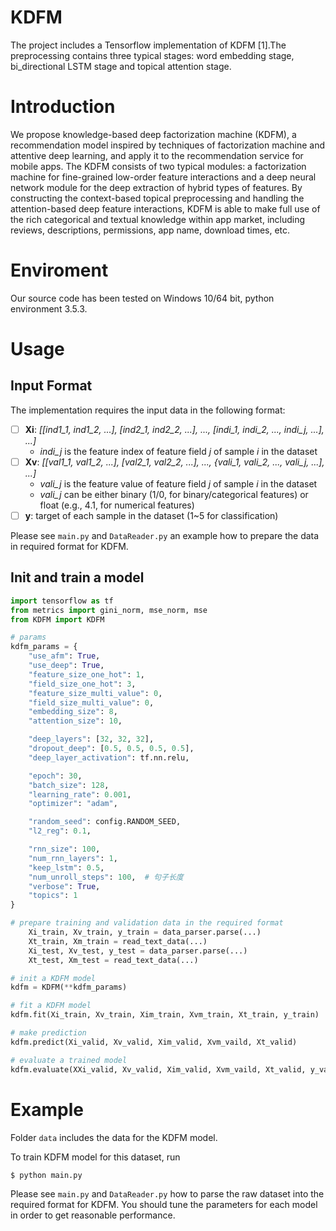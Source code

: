 # KDFM

The project includes a Tensorflow implementation of KDFM [1].The preprocessing contains three typical stages: word embedding stage, bi_directional LSTM stage and topical attention stage.

# Introduction

We propose knowledge-based deep factorization machine (KDFM), a recommendation model inspired by techniques of factorization machine and attentive deep learning, and apply it to the recommendation service for mobile apps. The KDFM consists of two typical modules: a factorization machine for fine-grained low-order feature interactions and a deep neural network module for the deep extraction of hybrid types of features. By constructing the context-based topical preprocessing and handling the attention-based deep feature interactions, KDFM is able to make full use of the rich categorical and textual knowledge within app market, including reviews, descriptions, permissions, app name, download times, etc.

# Enviroment

Our source code has been tested on Windows 10/64 bit, python environment 3.5.3.

# Usage
## Input Format
The implementation requires the input data in the following format:
- [ ] **Xi**: *[[ind1_1, ind1_2, ...], [ind2_1, ind2_2, ...], ..., [indi_1, indi_2, ..., indi_j, ...], ...]*
    - *indi_j* is the feature index of feature field *j* of sample *i* in the dataset
- [ ] **Xv**: *[[val1_1, val1_2, ...], [val2_1, val2_2, ...], ..., {vali_1, vali_2, ..., vali_j, ...], ...]*
    - *vali_j* is the feature value of feature field *j* of sample *i* in the dataset
    - *vali_j* can be either binary (1/0, for binary/categorical features) or float (e.g., 4.1, for numerical features)
- [ ] **y**: target of each sample in the dataset (1~5 for classification)

Please see `main.py` and `DataReader.py` an example how to prepare the data in required format for KDFM.
## Init and train a model
```python
import tensorflow as tf
from metrics import gini_norm, mse_norm, mse
from KDFM import KDFM

# params
kdfm_params = {
    "use_afm": True,
    "use_deep": True,
    "feature_size_one_hot": 1,
    "field_size_one_hot": 3,
    "feature_size_multi_value": 0,
    "field_size_multi_value": 0,
    "embedding_size": 8,
    "attention_size": 10,

    "deep_layers": [32, 32, 32],
    "dropout_deep": [0.5, 0.5, 0.5, 0.5],
    "deep_layer_activation": tf.nn.relu,

    "epoch": 30,
    "batch_size": 128,
    "learning_rate": 0.001,
    "optimizer": "adam",

    "random_seed": config.RANDOM_SEED,
    "l2_reg": 0.1,

    "rnn_size": 100,
    "num_rnn_layers": 1,
    "keep_lstm": 0.5,
    "num_unroll_steps": 100,  # 句子长度
    "verbose": True,
    "topics": 1
}

# prepare training and validation data in the required format
    Xi_train, Xv_train, y_train = data_parser.parse(...)
    Xt_train, Xm_train = read_text_data(...)
    Xi_test, Xv_test, y_test = data_parser.parse(...)
    Xt_test, Xm_test = read_text_data(...)

# init a KDFM model
kdfm = KDFM(**kdfm_params)

# fit a KDFM model
kdfm.fit(Xi_train, Xv_train, Xim_train, Xvm_train, Xt_train, y_train)

# make prediction
kdfm.predict(Xi_valid, Xv_valid, Xim_valid, Xvm_vaild, Xt_valid)

# evaluate a trained model
kdfm.evaluate(XXi_valid, Xv_valid, Xim_valid, Xvm_vaild, Xt_valid, y_valid)
```
# Example
Folder `data` includes the data for the KDFM model.

To train KDFM model for this dataset, run

```
$ python main.py
```
Please see `main.py` and `DataReader.py` how to parse the raw dataset into the required format for KDFM.
You should tune the parameters for each model in order to get reasonable performance.


